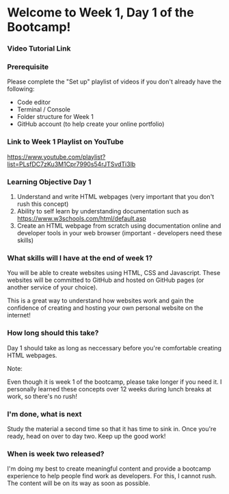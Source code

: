 # Welcome to Week 1, Day 1 of the Bootcamp!

### Video Tutorial Link

### Prerequisite

Please complete the "Set up" playlist of videos if you don't already have the following:

- Code editor
- Terminal / Console
- Folder structure for Week 1
- GitHub account (to help create your online portfolio)

### Link to Week 1 Playlist on YouTube

https://www.youtube.com/playlist?list=PLsfDC7zKu3M1Cpr7990s54rJTSvdTi3lb

### Learning Objective Day 1

1. Understand and write HTML webpages (very important that you don't rush this concept)
2. Ability to self learn by understanding documentation such as https://www.w3schools.com/html/default.asp
3. Create an HTML webpage from scratch using documentation online and developer tools in your web browser (important - developers need these skills)

### What skills will I have at the end of week 1?

You will be able to create websites using HTML, CSS and Javascript. These websites will be committed to GitHub and hosted on GitHub pages (or another service of your choice).

This is a great way to understand how websites work and gain the confidence of creating and hosting your own personal website on the internet!

### How long should this take?

Day 1 should take as long as neccessary before you're comfortable creating HTML webpages.

Note:

Even though it is week 1 of the bootcamp, please take longer if you need it. I personally learned these concepts over 12 weeks during lunch breaks at work, so there's no rush!

### I'm done, what is next

Study the material a second time so that it has time to sink in. Once you're ready, head on over to day two. Keep up the good work!

### When is week two released?

I'm doing my best to create meaningful content and provide a bootcamp experience to help people find work as developers. For this, I cannot rush. The content will be on its way as soon as possible.
